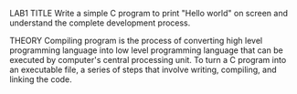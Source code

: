 LAB1
TITLE
Write a simple C program to print "Hello world" on screen and understand the complete development process.

THEORY
Compiling program is the process of converting high level programming language into low level programming language that can be executed by computer's central processing unit. To turn a C program into an executable file, a series of steps that involve writing, compiling, and linking the code.
